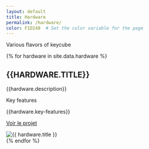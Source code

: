 ```yaml
---
layout: default
title: Hardware
permalink: /hardware/
color: F1D248  # Set the color variable for the page
---
```


<section>
    <!-- Hardware Citation Section -->
    <div class="citation" style="background-color: #{{page.color}}">
        <p>Various flavors of keycube</p>
    </div>
    <!-- Loop through Hardware Data -->
    {% for hardware in site.data.hardware %}
    <div class="hardware">
        <div class="description">
            <!-- Hardware Title and Description -->
            <div class = title><i class="fa-solid fa-square" style="color: #{{ page.color }}"></i> <h2 style="text-transform: uppercase">{{hardware.title}}</h2></div>
            <p>{{hardware.description}}</p>
            <!-- Key Features of the Hardware -->
            <p style="color: #{{ page.color }}"> Key features</p>
            <p> {{hardware.key-features}} </p>
            <!-- Link to the Project on GitHub -->
            <a href="{{hardware.git-link}}" class="link"><p>Voir le projet</p> </a>
        </div>
        <!-- Hardware Image Container -->
        <div class="img-container">
            <img src="{{ hardware.image }}" alt="{{ hardware.title }}">
            <div class="separator"></div>
        </div>
    </div>
    {% endfor %}

</section>
